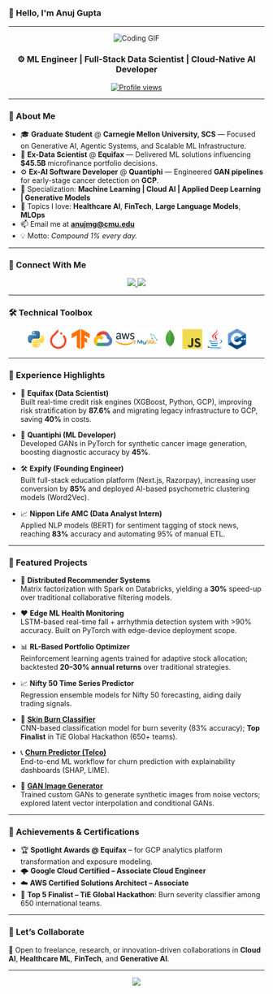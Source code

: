 ### 👋 Hello, I'm Anuj Gupta

---

<p align="center">
  <img src="https://user-images.githubusercontent.com/74038190/235224431-e8c8c12e-6826-47f1-89fb-2ddad83b3abf.gif" width="200" alt="Coding GIF"/>
</p>

<h3 align="center">⚙️ ML Engineer | Full-Stack Data Scientist | Cloud-Native AI Developer</h3>

<p align="center">
  <a href="https://github.com/anuj-g-06">
    <img src="https://komarev.com/ghpvc/?username=anuj-g-06&label=Profile%20views&color=0e75b6&style=flat" alt="Profile views"/>
  </a>
</p>

---

### 🧠 About Me

- 🎓 **Graduate Student** @ **Carnegie Mellon University, SCS** — Focused on Generative AI, Agentic Systems, and Scalable ML Infrastructure.
- 💼 **Ex-Data Scientist** @ **Equifax** — Delivered ML solutions influencing **$45.5B** microfinance portfolio decisions.
- ⚙️ **Ex-AI Software Developer** @ **Quantiphi** — Engineered **GAN pipelines** for early-stage cancer detection on **GCP**.
- 🧠 Specialization: **Machine Learning | Cloud AI | Applied Deep Learning | Generative Models**
- 💬 Topics I love: **Healthcare AI**, **FinTech**, **Large Language Models**, **MLOps**
- 📫 Email me at **anujmg@cmu.edu**
- 💡 Motto: *Compound 1% every day.*

---

### 🔗 Connect With Me

<p align="center">
  <a href="https://www.linkedin.com/in/anuj-gupta-2k/" target="_blank">
    <img src="https://img.shields.io/badge/LinkedIn-Anuj%20Gupta-blue?style=flat&logo=linkedin" />
  </a>
  <a href="mailto:anujmg@cmu.edu">
    <img src="https://img.shields.io/badge/Email-anujmg@cmu.edu-red?style=flat&logo=gmail" />
  </a>
</p>

---

### 🛠️ Technical Toolbox

<p align="center">
  <img src="https://raw.githubusercontent.com/devicons/devicon/master/icons/python/python-original.svg" width="40" />
  <img src="https://raw.githubusercontent.com/devicons/devicon/master/icons/pytorch/pytorch-original.svg" width="40" />
  <img src="https://raw.githubusercontent.com/devicons/devicon/master/icons/tensorflow/tensorflow-original.svg" width="40" />
  <img src="https://raw.githubusercontent.com/devicons/devicon/master/icons/googlecloud/googlecloud-original.svg" width="40" />
  <img src="https://raw.githubusercontent.com/devicons/devicon/master/icons/amazonwebservices/amazonwebservices-original-wordmark.svg" width="40" />
  <img src="https://raw.githubusercontent.com/devicons/devicon/master/icons/mysql/mysql-original-wordmark.svg" width="40" />
  <img src="https://raw.githubusercontent.com/devicons/devicon/master/icons/mongodb/mongodb-original.svg" width="40" />
  <img src="https://raw.githubusercontent.com/devicons/devicon/master/icons/javascript/javascript-original.svg" width="40" />
  <img src="https://raw.githubusercontent.com/devicons/devicon/master/icons/java/java-original.svg" width="40" />
  <img src="https://raw.githubusercontent.com/devicons/devicon/master/icons/cplusplus/cplusplus-original.svg" width="40" />
</p>

---

### 💼 Experience Highlights

- 🚀 **Equifax (Data Scientist)**  
  Built real-time credit risk engines (XGBoost, Python, GCP), improving risk stratification by **87.6%** and migrating legacy infrastructure to GCP, saving **40%** in costs.

- 🧬 **Quantiphi (ML Developer)**  
  Developed GANs in PyTorch for synthetic cancer image generation, boosting diagnostic accuracy by **45%**.

- 🛠️ **Expify (Founding Engineer)**  
  Built full-stack education platform (Next.js, Razorpay), increasing user conversion by **85%** and deployed AI-based psychometric clustering models (Word2Vec).

- 📈 **Nippon Life AMC (Data Analyst Intern)**  
  Applied NLP models (BERT) for sentiment tagging of stock news, reaching **83%** accuracy and automating 95% of manual ETL.

---

### 📌 Featured Projects

- 🔄 **Distributed Recommender Systems**  
  Matrix factorization with Spark on Databricks, yielding a **30%** speed-up over traditional collaborative filtering models.

- ❤️ **Edge ML Health Monitoring**  
  LSTM-based real-time fall + arrhythmia detection system with >90% accuracy. Built on PyTorch with edge-device deployment scope.

- 📊 **RL-Based Portfolio Optimizer**  
  Reinforcement learning agents trained for adaptive stock allocation; backtested **20–30% annual returns** over traditional strategies.

- 📈 **Nifty 50 Time Series Predictor**  
  Regression ensemble models for Nifty 50 forecasting, aiding daily trading signals.

- 🧴 [**Skin Burn Classifier**](https://anuj-m-gupta.vercel.app/work/skin-burn-detection-and-classification)  
  CNN-based classification model for burn severity (83% accuracy); **Top Finalist** in TiE Global Hackathon (650+ teams).

- 📞 [**Churn Predictor (Telco)**](https://anuj-m-gupta.vercel.app/work/Telecommunication-Customer-Churn-Prediction)  
  End-to-end ML workflow for churn prediction with explainability dashboards (SHAP, LIME).

- 🧠 [**GAN Image Generator**](https://anuj-m-gupta.vercel.app/work/gan-image-generation)  
  Trained custom GANs to generate synthetic images from noise vectors; explored latent vector interpolation and conditional GANs.

---

### 🏅 Achievements & Certifications

- 🏆 **Spotlight Awards @ Equifax** – for GCP analytics platform transformation and exposure modeling.
- 🌩️ **Google Cloud Certified – Associate Cloud Engineer**
- ☁️ **AWS Certified Solutions Architect – Associate**
- 🧠 **Top 5 Finalist – TiE Global Hackathon**: Burn severity classifier among 650 international teams.

---

### 🤝 Let’s Collaborate

💬 Open to freelance, research, or innovation-driven collaborations in **Cloud AI**, **Healthcare ML**, **FinTech**, and **Generative AI**.

---

<p align="center">
  <img src="https://quotes-github-readme.vercel.app/api?type=horizontal&theme=radical" />
</p>
